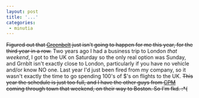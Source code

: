 ```yaml
---
layout: post
title: '...'
categories:
 - minutia
---
```


<s>Figured out that <a href="http://www.greenbelt.org.uk/festival/">Greenbelt</a> just isn't going to happen for me this year, for the third year in a row.</s> Two years ago I had a business trip to London <i>that weekend</i>, I got to the UK on Saturday so the only real option was Sunday, and Grnblt isn't exactly close to London, particularly if you have no vehicle and/or know NO one. Last year I'd just been fired from my company, so it wasn't exactly the time to go spending 100's of $'s on flights to the UK. <s>This year the schedule is just too full, and I have the other guys from <a href="http://christianpornmachine.org">CPM</a> coming through town that weekend, on their way to Boston. So I'm fkd. :*(</s>

